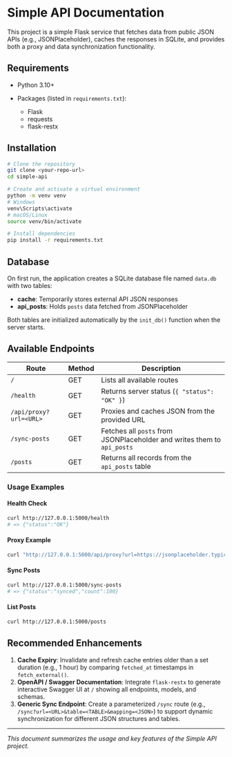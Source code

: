 # Simple API Documentation

This project is a simple Flask service that fetches data from public JSON APIs (e.g., JSONPlaceholder), caches the responses in SQLite, and provides both a proxy and data synchronization functionality.

## Requirements

* Python 3.10+
* Packages (listed in `requirements.txt`):

  * Flask
  * requests
  * flask-restx

## Installation

```bash
# Clone the repository
git clone <your-repo-url>
cd simple-api

# Create and activate a virtual environment
python -m venv venv
# Windows
venv\Scripts\activate
# macOS/Linux
source venv/bin/activate

# Install dependencies
pip install -r requirements.txt
```

## Database

On first run, the application creates a SQLite database file named `data.db` with two tables:

* **cache**: Temporarily stores external API JSON responses
* **api\_posts**: Holds `posts` data fetched from JSONPlaceholder

Both tables are initialized automatically by the `init_db()` function when the server starts.

## Available Endpoints

| Route                  | Method | Description                                                             |
| ---------------------- | ------ | ----------------------------------------------------------------------- |
| `/`                    | GET    | Lists all available routes                                              |
| `/health`              | GET    | Returns server status (`{ "status": "OK" }`)                            |
| `/api/proxy?url=<URL>` | GET    | Proxies and caches JSON from the provided URL                           |
| `/sync-posts`          | GET    | Fetches all `posts` from JSONPlaceholder and writes them to `api_posts` |
| `/posts`               | GET    | Returns all records from the `api_posts` table                          |

### Usage Examples

#### Health Check

```bash
curl http://127.0.0.1:5000/health
# => {"status":"OK"}
```

#### Proxy Example

```bash
curl "http://127.0.0.1:5000/api/proxy?url=https://jsonplaceholder.typicode.com/posts/1"
```

#### Sync Posts

```bash
curl http://127.0.0.1:5000/sync-posts
# => {"status":"synced","count":100}
```

#### List Posts

```bash
curl http://127.0.0.1:5000/posts
```

## Recommended Enhancements

1. **Cache Expiry**: Invalidate and refresh cache entries older than a set duration (e.g., 1 hour) by comparing `fetched_at` timestamps in `fetch_external()`.
2. **OpenAPI / Swagger Documentation**: Integrate `flask-restx` to generate interactive Swagger UI at `/` showing all endpoints, models, and schemas.
3. **Generic Sync Endpoint**: Create a parameterized `/sync` route (e.g., `/sync?url=<URL>&table=<TABLE>&mapping=<JSON>`) to support dynamic synchronization for different JSON structures and tables.

---

*This document summarizes the usage and key features of the Simple API project.*
